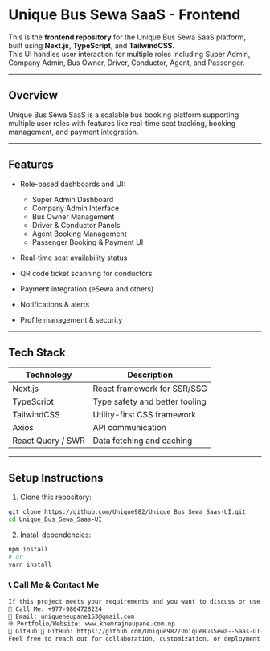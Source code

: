 # Unique Bus Sewa SaaS - Frontend

This is the **frontend repository** for the Unique Bus Sewa SaaS platform, built using **Next.js**, **TypeScript**, and **TailwindCSS**.  
This UI handles user interaction for multiple roles including Super Admin, Company Admin, Bus Owner, Driver, Conductor, Agent, and Passenger.

---

## Overview

Unique Bus Sewa SaaS is a scalable bus booking platform supporting multiple user roles with features like real-time seat tracking, booking management, and payment integration.

---

## Features

- Role-based dashboards and UI:
  - Super Admin Dashboard
  - Company Admin Interface
  - Bus Owner Management
  - Driver & Conductor Panels
  - Agent Booking Management
  - Passenger Booking & Payment UI

- Real-time seat availability status  
- QR code ticket scanning for conductors  
- Payment integration (eSewa and others)  
- Notifications & alerts  
- Profile management & security  

---

## Tech Stack

| Technology   | Description                     |
|--------------|---------------------------------|
| Next.js      | React framework for SSR/SSG     |
| TypeScript   | Type safety and better tooling  |
| TailwindCSS  | Utility-first CSS framework     |
| Axios        | API communication               |
| React Query / SWR | Data fetching and caching |

---

## Setup Instructions

1. Clone this repository:

```bash
git clone https://github.com/Unique982/Unique_Bus_Sewa_Saas-UI.git
cd Unique_Bus_Sewa_Saas-UI
```
2.  Install dependencies:
```bash
npm install
# or
yarn install
```
### 📞 Call Me & Contact Me
```bash
If this project meets your requirements and you want to discuss or use it:
📱 Call Me: +977-9864728224
📧 Email: uniqueneupane153@gmail.com
🌐 Portfolio/Website: www.khemrajneupane.com.np
🔗 GitHub:🔗 GitHub: https://github.com/Unique982/UniqueBusSewa--Saas-UI-.git
Feel free to reach out for collaboration, customization, or deployment support.
```



